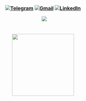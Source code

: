 <h1 style = "position:relative; left:1180px;"align="center">Hi <img src="https://media.giphy.com/media/hvRJCLFzcasrR4ia7z/giphy.gif" width="35px">, I'm Yasin Rezvani <img class="emoji" alt="standing_person" height="40" width="40" src="https://github.githubassets.com/images/icons/emoji/unicode/1f9cd.png"></h1>

<h3 align="center">
<a href="https://t.me/ctwyasin" target="_blank"><img alt="Telegram" src="https://img.shields.io/badge/-Telegram-0088cc?style=flat-square&logo=Telegram&logoColor=white"></a>
<a href="mailto:yasinrezvani2025@gmail.com" target="_blank"><img alt="Gmail" src="https://img.shields.io/badge/Gmail-D14836?logo=gmail&logoColor=white"></a>
<a href="https://www.linkedin.com/in/yasin-rezvani-43338b190/" target="_blank"><img alt="LinkedIn" src="https://img.shields.io/badge/Linkedin-blue?logo=linkedin&logoColor=white"></a>

&nbsp; ![](https://visitor-badge.glitch.me/badge?page_id=YasinRezvani.YasinRezvani)
<br><br>

<p style="left:100px">
  <img height="200em" src="https://github-readme-stats.vercel.app/api?username=YasinRezvani&theme=algolia&show_icons=true&hide_border=true&&count_private=true&include_all_commits=true" />

</p>

